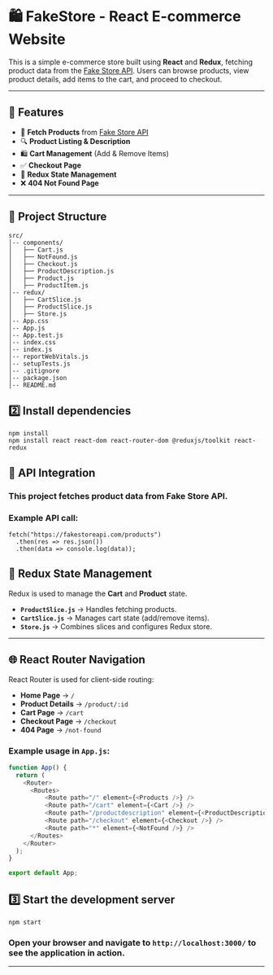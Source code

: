 # 🛍️ FakeStore - React E-commerce Website

This is a simple e-commerce store built using **React** and **Redux**, fetching product data from the [Fake Store API](https://fakestoreapi.com/products). Users can browse products, view product details, add items to the cart, and proceed to checkout.

---

## 🚀 Features

- 🛒 **Fetch Products** from [Fake Store API](https://fakestoreapi.com/products)  
- 🔍 **Product Listing & Description**  
- 🛍 **Cart Management** (Add & Remove Items)  
- ✅ **Checkout Page**  
- 🎯 **Redux State Management**  
- ❌ **404 Not Found Page**  

---

## 📁 Project Structure

```
src/
│-- components/
│   ├── Cart.js
│   ├── NotFound.js
│   ├── Checkout.js
│   ├── ProductDescription.js
│   ├── Product.js
│   ├── ProductItem.js
│-- redux/
│   ├── CartSlice.js
│   ├── ProductSlice.js
│   ├── Store.js
│-- App.css
│-- App.js
│-- App.test.js
│-- index.css
│-- index.js
│-- reportWebVitals.js
│-- setupTests.js
│-- .gitignore
│-- package.json
│-- README.md
```
## 2️⃣ Install dependencies
```
npm install
npm install react react-dom react-router-dom @reduxjs/toolkit react-redux
```
## 🔌 API Integration
### This project fetches product data from Fake Store API.
### Example API call:
```
fetch("https://fakestoreapi.com/products")
  .then(res => res.json())
  .then(data => console.log(data));
```
## 📂 Redux State Management

Redux is used to manage the **Cart** and **Product** state.

- **`ProductSlice.js`** → Handles fetching products.  
- **`CartSlice.js`** → Manages cart state (add/remove items).  
- **`Store.js`** → Combines slices and configures Redux store.  

---

## 🌐 React Router Navigation

React Router is used for client-side routing:

- **Home Page** → `/`
- **Product Details** → `/product/:id`
- **Cart Page** → `/cart`
- **Checkout Page** → `/checkout`
- **404 Page** → `/not-found`

### Example usage in `App.js`:

```js
function App() {
  return (
    <Router>
      <Routes>
          <Route path="/" element={<Products />} />
          <Route path="/cart" element={<Cart />} />
          <Route path="/productdescription" element={<ProductDescription />} />
          <Route path="/checkout" element={<Checkout />} />
          <Route path="*" element={<NotFound />} />
      </Routes>
    </Router>
  );
}

export default App;
``` 
## 3️⃣ Start the development server
```
npm start
```
### Open your browser and navigate to `http://localhost:3000/` to see the application in action.
---